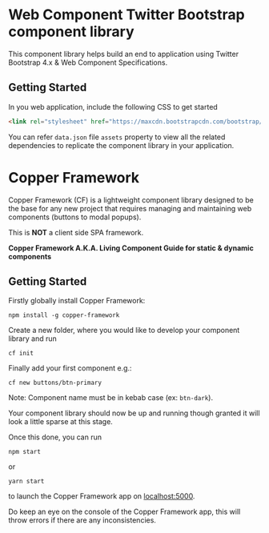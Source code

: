 # Web Component Twitter Bootstrap component library

This component library helps build an end to application using Twitter Bootstrap 4.x & Web Component Specifications. 

## Getting Started

In you web application, include the following CSS to get started

```html
<link rel="stylesheet" href="https://maxcdn.bootstrapcdn.com/bootstrap/4.0.0/css/bootstrap.min.css" integrity="sha384-Gn5384xqQ1aoWXA+058RXPxPg6fy4IWvTNh0E263XmFcJlSAwiGgFAW/dAiS6JXm" crossorigin="anonymous">
```

You can refer `data.json` file `assets` property to view all the related dependencies to replicate the component library in your application.

# Copper Framework

Copper Framework (CF) is a lightweight component library designed to be the base for any new project that requires managing and maintaining web components (buttons to modal popups). 

This is **NOT** a client side SPA framework. 

**Copper Framework A.K.A. Living Component Guide for static & dynamic components**

## Getting Started
Firstly globally install Copper Framework:

`npm install -g copper-framework`

Create a new folder, where you would like to develop your component library and run

`cf init`

Finally add your first component e.g.:

`cf new buttons/btn-primary`

Note: Component name must be in kebab case (ex: `btn-dark`).

Your component library should now be up and running though granted it will look a little sparse at this stage.

Once this done, you can run

`npm start` 

or

`yarn start`

to launch the Copper Framework app on [localhost:5000](http://localhost:5000).

Do keep an eye on the console of the Copper Framework app, this will throw errors if there are any inconsistencies.